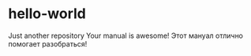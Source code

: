 # hello-world
Just another repository
Your manual is awesome! Этот мануал отлично помогает разобраться!
